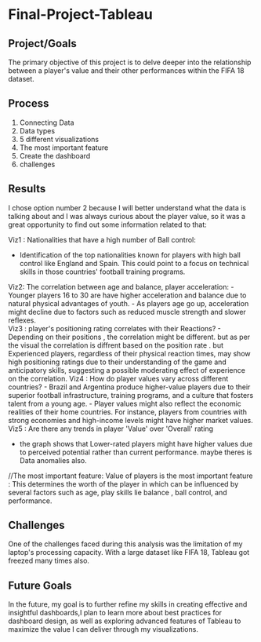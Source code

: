 # Final-Project-Tableau

## Project/Goals
  
  The primary objective of this project is to delve deeper into the relationship between a player's value and their other performances within the FIFA 18 dataset. 

## Process 

1. Connecting Data
2. Data types
3. 5 different visualizations
4. The most important feature
5. Create the dashboard
6. challenges


## Results

I chose option number 2 because I will better understand what the data is talking about and I was always curious about the player value, so it was a great opportunity to find out some information related to that: 

Viz1 : Nationalities that have a high number of Ball control:
  - Identification of the top nationalities known for players with high ball control like England and Spain. This could point to a focus on technical skills in those countries' football training programs.

Viz2:  The correlation between age and balance, player  acceleration:                                                                                                - Younger players 16 to 30 are have higher acceleration and balance due to natural physical advantages of youth. 
    - As players age go up, acceleration might decline due to factors such as reduced muscle strength and slower reflexes.                                                          
Viz3 : player's positioning rating correlates with their Reactions?
    - Depending on their positions , the correlation might be different. but as per the visual the correlation is diffrent based on the position rate .
    but Experienced players, regardless of their physical reaction times, may show high positioning ratings due to their understanding of the game and anticipatory skills, suggesting a possible moderating effect of experience on the correlation.
Viz4 : How do player values vary across different countries?
    - Brazil and Argentina produce higher-value players due to their superior football infrastructure, training programs, and a culture that fosters talent from a young age.
    - Player values might also reflect the economic realities of their home countries. For instance, players from countries with strong economies and high-income levels might have higher market values.
Viz5 : Are there any trends in player 'Value' over 'Overall' rating
   - the graph shows that Lower-rated players might have higher values due to perceived potential rather than current performance. maybe theres is Data anomalies also.

//The most important feature:
Value of players is the most important feature : This determines the worth of the player in which can be influenced by several factors such as age, play skills lie balance , ball control, and performance.

## Challenges 
One of the challenges faced during this analysis was the limitation of my laptop's processing capacity. With a large dataset like FIFA 18, Tableau got freezed many times also.


## Future Goals
In the future, my goal is to further refine my skills in creating effective and insightful dashboards,I plan to learn more about best practices for dashboard design, as well as exploring advanced features of Tableau to maximize the value I can deliver through my visualizations.
